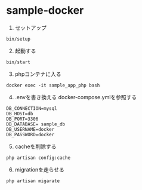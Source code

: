 # sample-docker

1. セットアップ
```
bin/setup
```

2. 起動する
```
bin/start
```

3. phpコンテナに入る
```
docker exec -it sample_app_php bash
```

4. .envを書き換える docker-compose.ymlを参照する
```
DB_CONNECTION=mysql
DB_HOST=db
DB_PORT=3306
DB_DATABASE= sample_db
DB_USERNAME=docker
DB_PASSWORD=docker
```

5. cacheを削除する
```
php artisan config:cache
```

6. migrationを走らせる
```
php artisan migarate
```